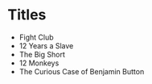 # Titles
* Fight Club
* 12 Years a Slave
* The Big Short
* 12 Monkeys
* The Curious Case of Benjamin Button
